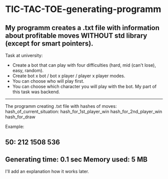 # TIC-TAC-TOE-generating-programm
My programm creates a .txt file with information about profitable moves WITHOUT std library (except for smart pointers).
-----------------------------------------------------------
Task at university: 
- Create a bot that can play with four difficulties (hard, mid (can't lose), easy, random).
- Create bot x bot / bot x player / player x player modes.
- You can choose who will play first.
- You can choose which character you will play with the bot.
My part of this task was backend.
-----------------------------------------------------------
The programm creating .txt file with hashes of moves:
hash_of_current_situation: hash_for_1st_player_win    hash_for_2nd_player_win    hash_for_draw

Example:

50:  212 1508 536
-----------------------------------------------------------
Generating time: 0.1 sec
Memory used:     5 MB
-----------------------------------------------------------
I'll add an explanation how it works later.
